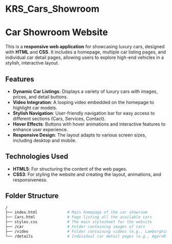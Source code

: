 # KRS_Cars_Showroom
# Car Showroom Website

This is a **responsive web application** for showcasing luxury cars, designed with **HTML** and **CSS**. It includes a homepage, multiple car listing pages, and individual car detail pages, allowing users to explore high-end vehicles in a stylish, interactive layout.

## Features

- **Dynamic Car Listings**: Displays a variety of luxury cars with images, prices, and detail buttons.
- **Video Integration**: A looping video embedded on the homepage to highlight car models.
- **Stylish Navigation**: User-friendly navigation bar for easy access to different sections (Cars, Services, Contact).
- **Hover Effects**: Buttons with hover animations and interactive features to enhance user experience.
- **Responsive Design**: The layout adapts to various screen sizes, including desktop and mobile.

## Technologies Used

- **HTML5**: For structuring the content of the web pages.
- **CSS3**: For styling the website and creating the layout, animations, and responsiveness.

## Folder Structure

```bash
/
├── index.html             # Main homepage of the car showroom
├── Cars.html              # Page listing all the available cars
├── styles.css             # The main stylesheet for the website
├── /car                   # Folder containing images of cars
├── /video                 # Folder containing videos (e.g., Lamborghini_Revuelto_2.mp4)
└── /details               # Individual car detail pages (e.g., AgeraR.html, pagani.html)
